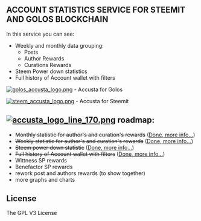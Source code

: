 ## ACCOUNT STATISTICS SERVICE FOR STEEMIT AND GOLOS BLOCKCHAIN
In this service you can see:
* Weekly and monthly data grouping:
  * Posts
  * Author Rewards
  * Curations Rewards
* Steem Power down statistics
* Full history of Account wallet with filters


[![golos_accusta_logo.png](https://images.golos.io/DQmbparKFQHSAvd2WoySb28qTLwNVUR1cTSvshanLbm5Pgb/golos_accusta_logo.png)](http://golos.accusta.tk) - Accusta for Golos

[![steem_accusta_logo.png](https://images.golos.io/DQmd36Veh3toz48iadaiKFeixV2aeKZMAiXC4ZY7c7Efsbb/steem_accusta_logo.png)](https://steemit.accusta.tk) - Accusta for Steemit


##  [![accusta_logo_line_170.png](https://steemitimages.com/DQmSq8MRTBXoSMgCUXEMJ4KFjLxMrEaWyPGFJPXamwY3Thx/accusta_logo_line_170.png)](https://steemit.accusta.tk) roadmap:
* ~~Monthly statistic for author's and curation's rewards~~ ([Done, more info...](https://steemit.com/steem-dev/@semasping/introduction-of-new-service-statistic-of-steemit-accounts-accusta))
* ~~Weekly statistic for author's and curation's rewards~~ ([Done, more info...](https://steemit.com/accusta/@semasping/accusta-update-new-functions-v-0-3))
* ~~Steem power down statistic~~ ([Done, more info...](https://steemit.com/accusta/@semasping/accusta-update-new-functions-v-0-3))
* ~~Full history of Account wallet with filters~~ ([Done, more info...](https://steemit.com/accusta/@semasping/accusta-new-functions-added-history-transaction-with-filters-v-0-4))
* Wittness SP rewards
* Benefactor SP rewards
* rework post and authors rewards (to show together)
* more graphs and charts


## License
The GPL V3 License
